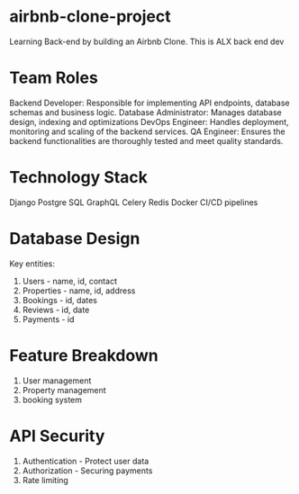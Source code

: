 # airbnb-clone-project
Learning Back-end by building an Airbnb Clone.
This is ALX back end dev
# Team Roles
Backend Developer: Responsible for implementing API endpoints, database schemas and business logic.
Database Administrator: Manages database design, indexing and optimizations
DevOps Engineer: Handles deployment, monitoring and scaling of the backend services.
QA Engineer: Ensures the backend functionalities are thoroughly tested and meet quality standards.
# Technology Stack
Django
Postgre SQL
GraphQL
Celery
Redis
Docker
CI/CD pipelines
# Database Design
Key entities: 
1. Users - name, id, contact
2. Properties - name, id, address
3. Bookings - id, dates
4. Reviews - id, date
5. Payments - id
# Feature Breakdown
1. User management
2. Property management
3. booking system
# API Security
1. Authentication - Protect user data
2. Authorization - Securing payments
3. Rate limiting
